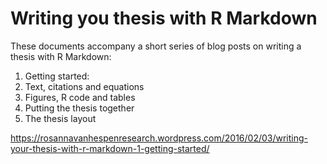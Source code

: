 # Writing you thesis with R Markdown

These documents accompany a short series of blog posts on writing a thesis with R Markdown: 

1. Getting started: 
2. Text, citations and equations
3. Figures, R code and tables
4. Putting the thesis together
5. The thesis layout

https://rosannavanhespenresearch.wordpress.com/2016/02/03/writing-your-thesis-with-r-markdown-1-getting-started/
